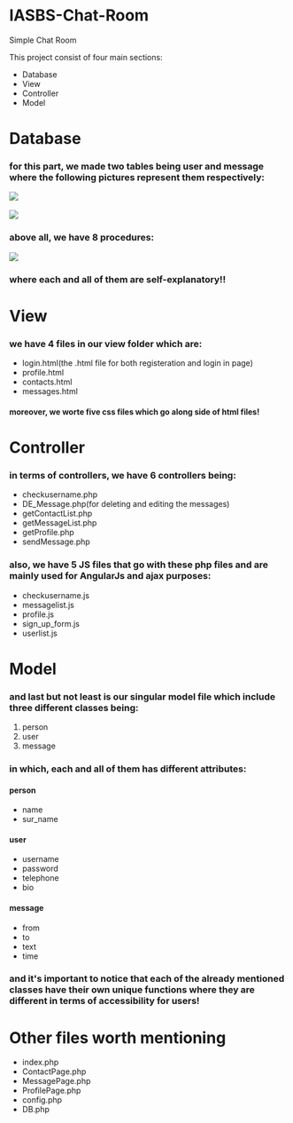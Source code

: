 # IASBS-Chat-Room
Simple Chat Room

<p>This project consist of four main sections:</p>
<ul>
    <li>Database</li>
    <li>View</li>
    <li>Controller</li>
    <li>Model</li>
</ul>

<h1>Database</h1>
<p><h3>for this part, we made two tables being user and message where the following pictures represent them respectively:</h3></p>
<image src="C:/Users/arv78/Desktop/2.png"></image>
<br></br>
<image src="C:/Users/arv78/Desktop/1.png"></image>
<h3>above all, we have 8 procedures:</h3>
<image src="C:/Users/arv78/Desktop/3.png"></image>
<h3>where each and all of them are self-explanatory!!</h3>

<h1>View</h1>
<p><h3>we have 4 files in our view folder which are:</h3></p>
<ul>
    <li>login.html(the .html file for both registeration and login in page)</li>
    <li>profile.html</li>
    <li>contacts.html</li>
    <li>messages.html</li>
</ul>
<p><h4>moreover, we worte five css files which go along side of html files!</h4></p>

<h1>Controller</h1>
<p><h3>in terms of controllers, we have 6 controllers being:</h3></p>
<ul>
    <li>checkusername.php</li>
    <li>DE_Message.php(for deleting and editing the messages)</li>
    <li>getContactList.php</li>
    <li>getMessageList.php</li>
    <li>getProfile.php</li>
    <li>sendMessage.php</li>
</ul>
<p><h3>also, we have 5 JS files that go with these php files and are mainly used for AngularJs and ajax purposes:</h3></p>
<ul>
    <li>checkusername.js</li>
    <li>messagelist.js</li>
    <li>profile.js</li>
    <li>sign_up_form.js</li>
    <li>userlist.js</li>
</ul>
<h1>Model</h1>
<p><h3>and last but not least is our singular model file which include three different classes being:</h3></p>
<ol>
    <li>person</li>
    <li>user</li>
    <li>message</li>
</ol>
<p><h3>in which, each and all of them has different attributes:</h3></p>
<p><h4>person</h4></p>
<ul>
    <li>name</li>
    <li>sur_name</li>
</ul>
<p><h4>user</h4></p>
<ul>
    <li>username</li>
    <li>password</li>
    <li>telephone</li>
    <li>bio</li>
</ul>
<p><h4>message</h4></p>
<ul>
    <li>from</li>
    <li>to</li>
    <li>text</li>
    <li>time</li>
</ul>
<p><h3>and it's important to notice that each of the already mentioned classes have their own unique functions where they are different in terms of
    accessibility for users!
</h3></p>
<h1>Other files worth mentioning</h1>
<ul>
    <li>index.php</li>
    <li>ContactPage.php</li>
    <li>MessagePage.php</li>
    <li>ProfilePage.php</li>
    <li>config.php</li>
    <li>DB.php</li>
</ul>
